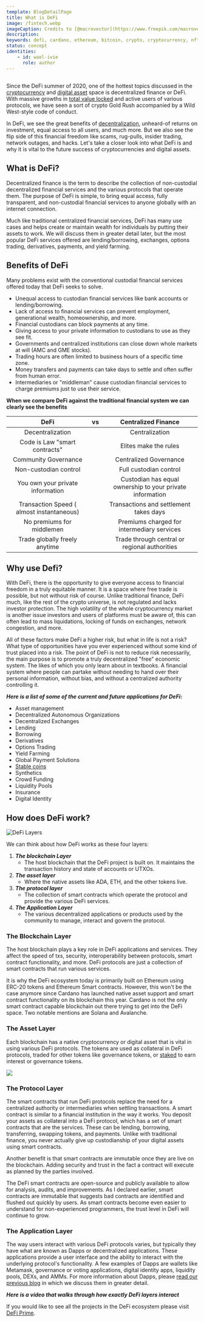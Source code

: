 ```yaml
---
template: BlogDetailPage
title: What is DeFi
image: /fintech.webp
imageCaption: Credits to [@macrovector](https://www.freepik.com/macrovector) at freepik.com
description:
keywords: defi, cardano, ethereum, bitcoin, crypto, cryptocurrency, nft, solana, avalanche, smart contracts, defi summer, what is defi, how to earn money in crypto, dapp
status: concept
identities: 
    - id: wael-ivie
      role: author
---
```


##

Since the DeFi summer of 2020, one of the hottest topics discussed in the [cryptocurrency](/en/terms/cryptocurrency.md) and [digital asset](/en/terms/digital-asset.md) space is decentralized finance or DeFi. With massive growths in [total value locked](/en/terms/total-value-locked.md) and active users of various protocols, we have seen a sort of crypto Gold Rush accompanied by a Wild West-style code of conduct. 

In DeFi, we see the great benefits of [decentralization](en/terms/decentralized.md), unheard-of returns on investment, equal access to all users, and much more. But we also see the flip side of this financial freedom like scams, rug-pulls, insider trading, network outages, and hacks. Let's take a closer look into what DeFi is and why it is vital to the future success of cryptocurrencies and digital assets.

## What is DeFi?

Decentralized finance is the term to describe the collection of non-custodial decentralized financial services and the various protocols that operate them. The purpose of DeFi is simple, to bring equal access, fully transparent, and non-custodial financial services to anyone globally with an internet connection.

Much like traditional centralized financial services, DeFi has many use cases and helps create or maintain wealth for individuals by putting their assets to work. We will discuss them in greater detail later, but the most popular DeFi services offered are lending/borrowing, exchanges, options trading, derivatives, payments, and yield farming.

## Benefits of DeFi

Many problems exist with the conventional custodial financial services offered today that DeFi seeks to solve. 
- Unequal access to custodian financial services like bank accounts or lending/borrowing.
- Lack of access to financial services can prevent employment, generational wealth, homeownership, and more.
- Financial custodians can block payments at any time.
- Giving access to your private information to custodians to use as they see fit.
- Governments and centralized institutions can close down whole markets at will (AMC and GME stocks).
- Trading hours are often limited to business hours of a specific time zone.
- Money transfers and payments can take days to settle and often suffer from human error.
- Intermediaries or "middleman" cause custodian financial services to charge premiums just to use their service.

**When we compare DeFi against the traditional financial system we can clearly see the benefits**

| DeFi          | vs               | Centralized Finance  |
|:-------------:|:-------------:   |:-----:|
| Decentralization|                | Centralization |
| Code is Law "smart contracts"    |   | Elites make the rules |
| Community Governance             |   |Centralized Governance |
| Non-custodian control |                  |    Full custodian control | 
| You own your private information | | Custodian has equal ownership to your private information|
| Transaction Speed ( almost instantaneous)| | Transactions and settlement takes days|
| No premiums for middlemen | | Premiums charged for intermediary services |
| Trade globally freely anytime | | Trade through central or regional authorities |

## Why use Defi?

With DeFi, there is the opportunity to give everyone access to financial freedom in a truly equitable manner. It is a space where free trade is possible, but not without risk of course. Unlike traditional finance, DeFi much, like the rest of the crypto universe, is not regulated and lacks investor protection. The high volatility of the whole cryptocurrency market is another issue investors and users of platforms must be aware of, this can often lead to mass liquidations, locking of funds on exchanges, network congestion, and more.

All of these factors make DeFi a higher risk, but what in life is not a risk? What type of opportunities have you ever experienced without some kind of trust placed into a risk. The point of DeFi is not to reduce risk necessarily, the main purpose is to promote a truly decentralized "free" economic system. The likes of which you only learn about in textbooks. A financial system where people can partake without needing to hand over their personal information, without bias, and without a centralized authority controlling it. 

***Here is a list of some of the current and future applications for DeFi:***

- Asset management
- Decentralized Autonomous Organizations
- Decentralized Exchanges
- Lending 
- Borrowing
- Derivatives
- Options Trading
- Yield Farming
- Global Payment Solutions
- [Stable coins](/en/terms/stablecoin.md)
- Synthetics
- Crowd Funding
- Liquidity Pools
- Insurance
- Digital Identity

## How does DeFi work?

![DeFi Layers](https://github.com/armada-alliance/assets/blob/gh-pages/defi_layers.png?raw=true)

We can think about how DeFi works as these four layers:
1. ***The blockchain Layer***
    - The host blockchain that the DeFi project is built on. It maintains the transaction history and state of accounts or UTXOs.
2. ***The asset layer*** 
    - Where the native assets like ADA, ETH, and the other tokens live.
3. ***The protocol layer***
    - The collection of smart contracts which operate the protocol and provide the various DeFi services.
4. ***The Application Layer***
    - The various decentralized applications or products used by the community to manage, interact and govern the protocol. 

### **The Blockchain Layer**

The host blockchain plays a key role in DeFi applications and services. They affect the speed of txs, security, interoperability between protocols, smart contract functionality, and more. DeFi protocols are just a collection of smart contracts that run various services. 

It is why the DeFi ecosystem today is primarily built on Ethereum using ERC-20 tokens and Ethereum Smart contracts. However, this won't be the case anymore since Cardano has launched native asset support and smart contract functionality on its blockchain this year. Cardano is not the only smart contract capable blockchain out there trying to get into the DeFi space. Two notable mentions are Solana and Avalanche. 

### **The Asset Layer**

Each blockchain has a native cryptocurrency or digital asset that is vital in using various DeFi protocols. The tokens are used as collateral in DeFi protocols, traded for other tokens like governance tokens, or [staked](/en/terms/staking.md) to earn interest or governance tokens. 

![](https://cdn.filestackcontent.com/Z2yRkCoKT8uTZUF4jJkl)

### **The Protocol Layer**

The smart contracts that run DeFi protocols replace the need for a centralized authority or intermediaries when settling transactions. A smart contract is similar to a financial institution in the way it works. You deposit your assets as collateral into a DeFi protocol, which has a set of smart contracts that are the services. These can be lending, borrowing, transferring, swapping tokens, and payments. Unlike with traditional finance, you never actually give up custodianship of your digital assets using smart contracts. 

Another benefit is that smart contracts are immutable once they are live on the blockchain. Adding security and trust in the fact a contract will execute as planned by the parties involved. 

The DeFi smart contracts are open-source and publicly available to allow for analysis, audits, and improvements. As I declared earlier, smart contracts are immutable that suggests bad contracts are identified and flushed out quickly by users. As smart contracts become even easier to understand for non-experienced programmers, the trust level in DeFi will continue to grow. 

### **The Application Layer**

The way users interact with various DeFi protocols varies, but typically they have what are known as Dapps or decentralized applications. These applications provide a user interface and the ability to interact with the underlying protocol's functionality. A few examples of Dapps are wallets like Metamask, governance or voting applications, digital identity apps, liquidity pools, DEXs, and AMMs. For more information about Dapps, please [read our previous blog](/en/blogs/what-is-a-dapp.md) in which we discuss them in greater detail.

***Here is a video that walks through how exactly DeFi layers interact***

<YoutubeVideo url="https://www.youtube.com/watch?v=k9HYC0EJU6E"/>

If you would like to see all the projects in the DeFi ecosystem please visit [DeFi Prime](https://defiprime.com/#defi_projects).